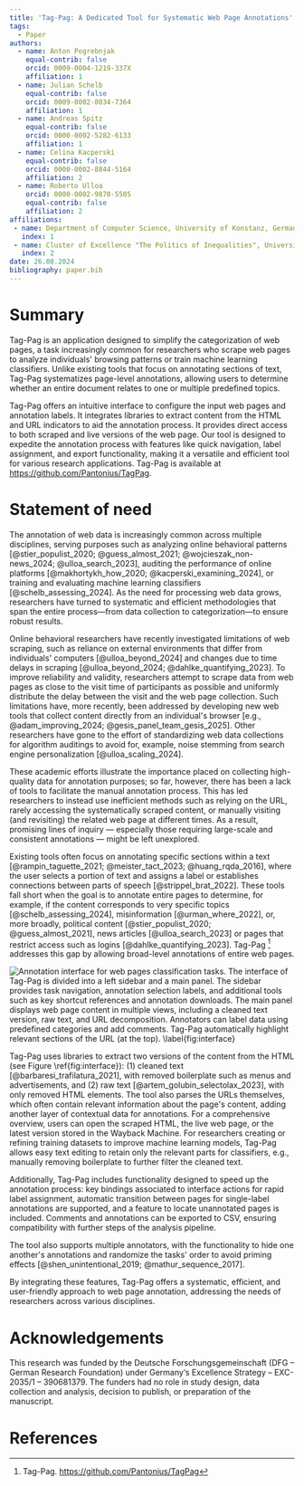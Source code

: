 ```yaml
---
title: 'Tag-Pag: A Dedicated Tool for Systematic Web Page Annotations'
tags:
  - Paper
authors:
  - name: Anton Pogrebnjak
    equal-contrib: false
    orcid: 0009-0004-1219-337X
    affiliation: 1
  - name: Julian Schelb
    equal-contrib: false
    orcid: 0009-0002-8034-7364
    affiliation: 1
  - name: Andreas Spitz
    equal-contrib: false
    orcid: 0000-0002-5282-6133
    affiliation: 1
  - name: Celina Kacperski
    equal-contrib: false
    orcid: 0000-0002-8844-5164
    affiliation: 2
  - name: Roberto Ulloa
    orcid: 0000-0002-9870-5505
    equal-contrib: false
    affiliation: 2
affiliations:
 - name: Department of Computer Science, University of Konstanz, Germany
   index: 1
 - name: Cluster of Excellence "The Politics of Inequalities", University of Konstanz, Germany
   index: 2
date: 26.08.2024
bibliography: paper.bib
---
```


# Summary

Tag-Pag is an application designed to simplify the categorization of web pages, a task increasingly common for researchers who scrape web pages to analyze individuals' browsing patterns or train machine learning classifiers. Unlike existing tools that focus on annotating sections of text, Tag-Pag systematizes page-level annotations, allowing users to determine whether an entire document relates to one or multiple predefined topics. 

Tag-Pag offers an intuitive interface to configure the input web pages and annotation labels. It integrates libraries to extract content from the HTML and URL indicators to aid the annotation process. It provides direct access to both scraped and live versions of the web page. Our tool is designed to expedite the annotation process with features like quick navigation, label assignment, and export functionality, making it a versatile and efficient tool for various research applications. Tag-Pag is available at https://github.com/Pantonius/TagPag.

# Statement of need


The annotation of web data is increasingly common across multiple disciplines, serving purposes such as analyzing online behavioral patterns [@stier_populist_2020; @guess_almost_2021; @wojcieszak_non-news_2024; @ulloa_search_2023], auditing the performance of online platforms [@makhortykh_how_2020; @kacperski_examining_2024], or training and evaluating machine learning classifiers [@schelb_assessing_2024]. As the need for processing web data grows, researchers have turned to systematic and efficient methodologies that span the entire process—from data collection to categorization—to ensure robust results.

Online behavioral researchers have recently investigated limitations of web scraping, such as reliance on external environments that differ from individuals' computers [@ulloa_beyond_2024] and changes due to time delays in scraping [@ulloa_beyond_2024; @dahlke_quantifying_2023]. To improve reliability and validity, researchers attempt to scrape data from web pages as close to the visit time of participants as possible and uniformly distribute the delay between the visit and the web page collection. Such limitations have, more recently, been addressed by developing new web tools that collect content directly from an individual's browser [e.g., @adam_improving_2024; @gesis_panel_team_gesis_2025]. Other researchers have gone to the effort of standardizing web data collections for algorithm auditings to avoid for, example, noise stemming from search engine personalization [@ulloa_scaling_2024]. 

These academic efforts illustrate the importance placed on collecting high-quality data for annotation purposes; so far, however, there has been a lack of tools to facilitate the manual annotation process. This has led researchers to instead use inefficient methods such as relying on the URL, rarely accessing the systematically scraped content, or manually visiting (and revisiting) the related web page at different times. As a result, promising lines of inquiry — especially those requiring large-scale and consistent annotations — might be left unexplored. 

Existing tools often focus on annotating specific sections within a text [@rampin_taguette_2021; @meister_tact_2023; @huang_rqda_2016], where the user selects a portion of text and assigns a label or establishes connections between parts of speech [@strippel_brat_2022]. These tools fall short when the goal is to annotate entire pages to determine, for example, if the content corresponds to very specific topics [@schelb_assessing_2024], misinformation [@urman_where_2022], or, more broadly, political content [@stier_populist_2020; @guess_almost_2021], news articles [@ulloa_search_2023] or pages that restrict access such as logins [@dahlke_quantifying_2023]. Tag-Pag [^1] addresses this gap by allowing broad-level annotations of entire web pages.

[^1]: Tag-Pag. https://github.com/Pantonius/TagPag

![Annotation interface for web pages classification tasks. The interface of Tag-Pag is divided into a left sidebar and a main panel. The sidebar provides task navigation, annotation selection labels, and additional tools such as key shortcut references and annotation downloads. The main panel displays web page content in multiple views, including a cleaned text version, raw text, and URL decomposition. Annotators can label data using predefined categories and add comments. Tag-Pag automatically highlight relevant sections of the URL (at the top). \label{fig:interface}](fig1.png)

Tag-Pag uses libraries to extract two versions of the content from the HTML (see Figure \ref{fig:interface}): (1) cleaned text [@barbaresi_trafilatura_2021], with removed boilerplate such as menus and advertisements, and (2) raw text [@artem_golubin_selectolax_2023], with only removed HTML elements. The tool also parses the URLs themselves, which often contain relevant information about the page's content, adding another layer of contextual data for annotations. For a comprehensive overview, users can open the scraped HTML, the live web page, or the latest version stored in the Wayback Machine. For researchers creating or refining training datasets to improve machine learning models, Tag-Pag allows easy text editing to retain only the relevant parts for classifiers, e.g., manually removing boilerplate to further filter the cleaned text.

Additionally, Tag-Pag includes functionality designed to speed up the annotation process: key bindings associated to interface actions for rapid label assignment, automatic transition between pages for single-label annotations are supported, and a feature to locate unannotated pages is included. Comments and annotations can be exported to CSV, ensuring compatibility with further steps of the analysis pipeline. 

The tool also supports multiple annotators, with the functionality to hide one another's annotations and randomize the tasks' order to avoid priming effects [@shen_unintentional_2019; @mathur_sequence_2017].
 
By integrating these features, Tag-Pag offers a systematic, efficient, and user-friendly approach to web page annotation, addressing the needs of researchers across various disciplines.

# Acknowledgements

This research was funded by the Deutsche Forschungsgemeinschaft (DFG – German Research Foundation) under Germany‘s Excellence Strategy – EXC- 2035/1 – 390681379. The funders had no role in study design, data collection and analysis, decision to publish, or preparation of the manuscript.

# References

